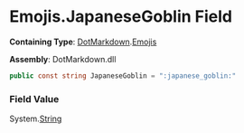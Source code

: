 # Emojis\.JapaneseGoblin Field

**Containing Type**: [DotMarkdown](../../README.md)\.[Emojis](../README.md)

**Assembly**: DotMarkdown\.dll

```csharp
public const string JapaneseGoblin = ":japanese_goblin:"
```

### Field Value

System\.[String](https://docs.microsoft.com/en-us/dotnet/api/system.string)